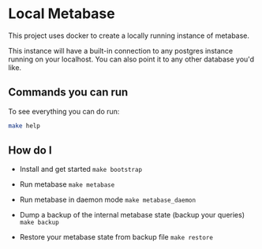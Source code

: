 # Local Metabase
This project uses docker to create a locally running instance of metabase.

This instance will have a built-in connection to any postgres instance running on your localhost.
You can also point it to any other database you'd like.

## Commands you can run
To see everything you can do run:
```bash
make help
```

## How do I
* Install and get started
  `make bootstrap`

* Run metabase
  `make metabase`

* Run metabase in daemon mode
  `make metabase_daemon`

* Dump a backup of the internal metabase state (backup your queries)
  `make backup`

* Restore your metabase state from backup file
  `make restore`
  
